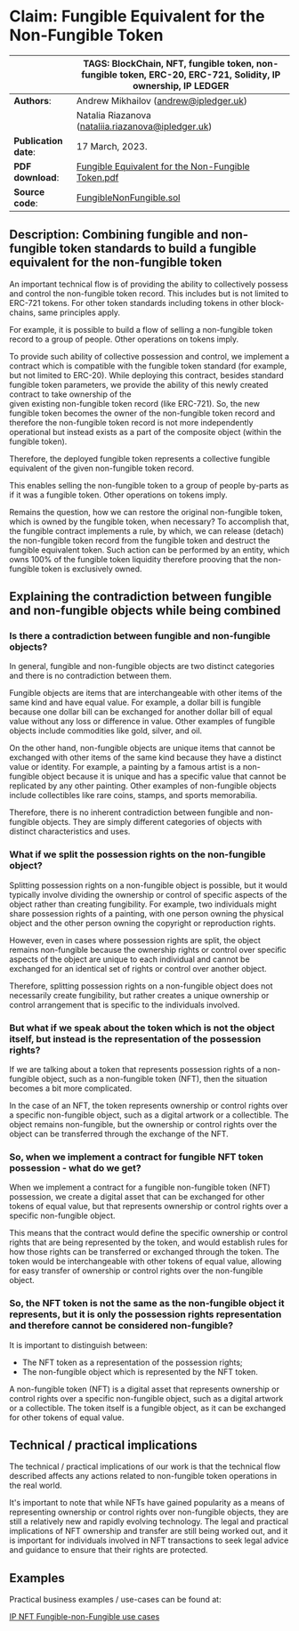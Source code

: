 # Claim: Fungible Equivalent for the Non-Fungible Token

|                       | **TAGS**: BlockChain, NFT, fungible token, non-fungible token, ERC-20, ERC-721, Solidity, IP ownership, IP LEDGER                                                                       |
|-----------------------|-----------------------------------------------------------------------------------------------------------------------------------------------------------------------------------------|
| **Authors**:          | Andrew Mikhailov ([andrew@ipledger.uk](mailto:andrew@ipnft.uk))                                                                                                                         |
|                       | Natalia Riazanova ([nataliia.riazanova@ipledger.uk](mailto:nataliia.riazanova@ipnft.uk))                                                                                                |
| **Publication date**: | 17 March, 2023.                                                                                                                                                                         |
| **PDF download**:     | [Fungible Equivalent for the Non-Fungible Token.pdf](https://github.com/ipledger/solidity-fungible-non-fungible/blob/main/Fungible%20Equivalent%20for%20the%20Non-Fungible%20Token.pdf) |
| **Source code**:      | [FungibleNonFungible.sol](./contracts/FungibleNonFungible.sol)                                                                                                                          |

## Description: Combining fungible and non-fungible token standards to build a fungible equivalent for the non-fungible token
An important technical flow is of providing the ability to collectively possess and control the non-fungible token record.
This includes but is not limited to ERC-721 tokens. For other token standards including tokens in other block-chains, same principles apply.

For example, it is possible to build a flow of selling a non-fungible token record to a group of people.
Other operations on tokens imply.

To provide such ability of collective possession and control, we implement a contract which is compatible with the fungible 
token standard (for example, but not limited to ERC-20).
While deploying this contract, besides standard fungible token parameters,
we provide the ability of this newly created contract to take ownership of the  
given existing non-fungible token record (like ERC-721).
So, the new fungible token becomes the owner of the non-fungible token record and 
therefore the non-fungible token record is not more independently operational
but instead exists as a part of the composite object (within the fungible token).

Therefore, the deployed fungible token represents a collective fungible equivalent
of the given non-fungible token record. 

This enables selling the non-fungible token to a group of people by-parts as if it was a fungible token.
Other operations on tokens imply.

Remains the question, how we can restore the original non-fungible token, which is owned by the fungible token, when necessary?
To accomplish that, the fungible contract implements a rule, by which, we can release (detach) the non-fungible token record from the fungible token and destruct the fungible equivalent token.
Such action can be performed by an entity, which owns 100% of the fungible token liquidity therefore prooving that the 
non-fungible token is exclusively owned.

## Explaining the contradiction between fungible and non-fungible objects while being combined 

### Is there a contradiction between fungible and non-fungible objects?
In general, fungible and non-fungible objects are two distinct categories and there is no contradiction between them.

Fungible objects are items that are interchangeable with other items of the same kind and have equal value. For example, a dollar bill is fungible because one dollar bill can be exchanged for another dollar bill of equal value without any loss or difference in value. Other examples of fungible objects include commodities like gold, silver, and oil.

On the other hand, non-fungible objects are unique items that cannot be exchanged with other items of the same kind because they have a distinct value or identity. For example, a painting by a famous artist is a non-fungible object because it is unique and has a specific value that cannot be replicated by any other painting. Other examples of non-fungible objects include collectibles like rare coins, stamps, and sports memorabilia.

Therefore, there is no inherent contradiction between fungible and non-fungible objects. They are simply different categories of objects with distinct characteristics and uses.

### What if we split the possession rights on the non-fungible object?
Splitting possession rights on a non-fungible object is possible, but it would typically involve dividing the ownership or control of specific aspects of the object rather than creating fungibility. For example, two individuals might share possession rights of a painting, with one person owning the physical object and the other person owning the copyright or reproduction rights.

However, even in cases where possession rights are split, the object remains non-fungible because the ownership rights or control over specific aspects of the object are unique to each individual and cannot be exchanged for an identical set of rights or control over another object.

Therefore, splitting possession rights on a non-fungible object does not necessarily create fungibility, but rather creates a unique ownership or control arrangement that is specific to the individuals involved.

### But what if we speak about the token which is not the object itself, but instead is the representation of the possession rights?
If we are talking about a token that represents possession rights of a non-fungible object, such as a non-fungible token (NFT), then the situation becomes a bit more complicated.

In the case of an NFT, the token represents ownership or control rights over a specific non-fungible object, such as a digital artwork or a collectible. 
The object remains non-fungible, but the ownership or control rights over the object can be transferred through the exchange of the NFT.

### So, when we implement a contract for fungible NFT token possession - what do we get?
When we implement a contract for a fungible non-fungible token (NFT) possession, we create a digital asset that can be exchanged for other tokens of equal value, but that represents ownership or control rights over a specific non-fungible object.

This means that the contract would define the specific ownership or control rights that are being represented by the token, and would establish rules for how those rights can be transferred or exchanged through the token. The token would be interchangeable with other tokens of equal value, allowing for easy transfer of ownership or control rights over the non-fungible object.

### So, the NFT token is not the same as the non-fungible object it represents, but it is only the possession rights representation and therefore cannot be considered non-fungible?
It is important to distinguish between:
- The NFT token as a representation of the possession rights;
- The non-fungible object which is represented by the NFT token.

A non-fungible token (NFT) is a digital asset that represents ownership or control rights over a specific non-fungible object, such as a digital artwork or a collectible. The token itself is a fungible object, as it can be exchanged for other tokens of equal value.

## Technical / practical implications 
The technical / practical implications of our work is that 
the technical flow described affects any actions related to non-fungible token operations in the real world.

It's important to note that while NFTs have gained popularity as a means of representing ownership or control rights over non-fungible objects, they are still a relatively new and rapidly evolving technology. The legal and practical implications of NFT ownership and transfer are still being worked out, and it is important for individuals involved in NFT transactions to seek legal advice and guidance to ensure that their rights are protected.

## Examples
Practical business examples / use-cases can be found at:

[IP NFT Fungible-non-Fungible use cases](./documentation/examples.md)

